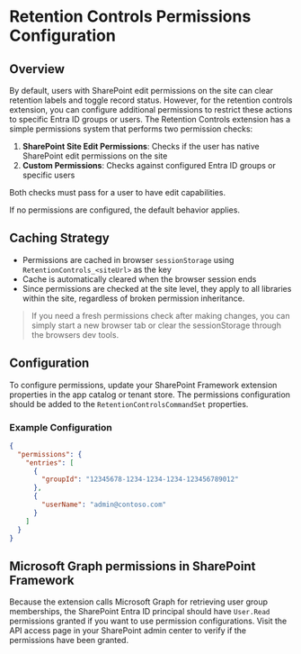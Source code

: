 # Retention Controls Permissions Configuration

## Overview

By default, users with SharePoint edit permissions on the site can clear retention labels and toggle record status. However, for the retention controls extension, you can configure additional permissions to restrict these actions to specific Entra ID groups or users.
The Retention Controls extension has a simple permissions system that performs two permission checks:

1. **SharePoint Site Edit Permissions**: Checks if the user has native SharePoint edit permissions on the site
2. **Custom Permissions**: Checks against configured Entra ID groups or specific users

Both checks must pass for a user to have edit capabilities.

If no permissions are configured, the default behavior applies. 

## Caching Strategy

- Permissions are cached in browser `sessionStorage` using `RetentionControls_<siteUrl>` as the key
- Cache is automatically cleared when the browser session ends
- Since permissions are checked at the site level, they apply to all libraries within the site, regardless of broken permission inheritance. 

> If you need a fresh permissions check after making changes, you can simply start a new browser tab or clear the sessionStorage through the browsers dev tools.

## Configuration

To configure permissions, update your SharePoint Framework extension properties in the app catalog or tenant store. The permissions configuration should be added to the `RetentionControlsCommandSet` properties.

### Example Configuration

```json
{
  "permissions": {
    "entries": [
      {
        "groupId": "12345678-1234-1234-1234-123456789012"
      },
      {
        "userName": "admin@contoso.com"
      }
    ]
  }
}
```

## Microsoft Graph permissions in SharePoint Framework

Because the extension calls Microsoft Graph for retrieving user group memberships, the SharePoint Entra ID principal should have `User.Read` permissions granted if you want to use permission configurations. Visit the API access page in your SharePoint admin center to verify if the permissions have been granted.